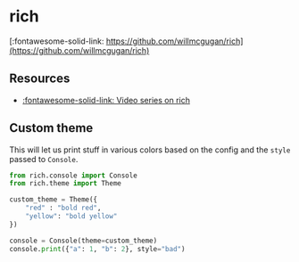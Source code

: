 rich
===

[:fontawesome-solid-link: https://github.com/willmcgugan/rich](https://github.com/willmcgugan/rich)

Resources
---

- [:fontawesome-solid-link: Video series on rich](https://calmcode.io/rich/introduction.html)

Custom theme
---

This will let us print stuff in various colors based on the config and the `style` passed to `Console`.

```python
from rich.console import Console
from rich.theme import Theme

custom_theme = Theme({
    "red" : "bold red",
    "yellow": "bold yellow"
})

console = Console(theme=custom_theme)
console.print({"a": 1, "b": 2}, style="bad")
```
